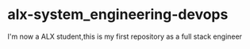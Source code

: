 # alx-system_engineering-devops
I'm now a ALX student,this is my first repository as a full stack engineer
